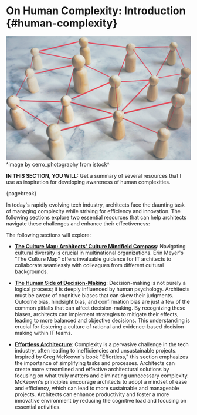 

# On Human Complexity: Introduction {#human-complexity}

![](assets/images/istock/iStock-1473231525.jpg)
^image by cerro_photography from istock^

**IN THIS SECTION, YOU WILL:**  Get a summary of several resources that I use as inspiration for developing awareness of human complexities.

{pagebreak}

In today's rapidly evolving tech industry, architects face the daunting task of managing complexity while striving for efficiency and innovation. The following sections explore two essential resources that can help architects navigate these challenges and enhance their effectiveness:

The following sections will explore:
* **[The Culture Map: Architects' Culture Mindfield Compass](#culture-map)**: Navigating cultural diversity is crucial in multinational organizations. Erin Meyer's "The Culture Map" offers invaluable guidance for IT architects to collaborate seamlessly with colleagues from different cultural backgrounds.

* **[The Human Side of Decision-Making](#human-decisions)**: Decision-making is not purely a logical process; it is deeply influenced by human psychology. Architects must be aware of cognitive biases that can skew their judgments. Outcome bias, hindsight bias, and confirmation bias are just a few of the common pitfalls that can affect decision-making. By recognizing these biases, architects can implement strategies to mitigate their effects, leading to more balanced and objective decisions. This understanding is crucial for fostering a culture of rational and evidence-based decision-making within IT teams.

* **[Effortless Architecture](#effortless)**: Complexity is a pervasive challenge in the tech industry, often leading to inefficiencies and unsustainable projects. Inspired by Greg McKeown's book "Effortless," this section emphasizes the importance of simplifying tasks and processes. Architects can create more streamlined and effective architectural solutions by focusing on what truly matters and eliminating unnecessary complexity. McKeown's principles encourage architects to adopt a mindset of ease and efficiency, which can lead to more sustainable and manageable projects. Architects can enhance productivity and foster a more innovative environment by reducing the cognitive load and focusing on essential activities.

